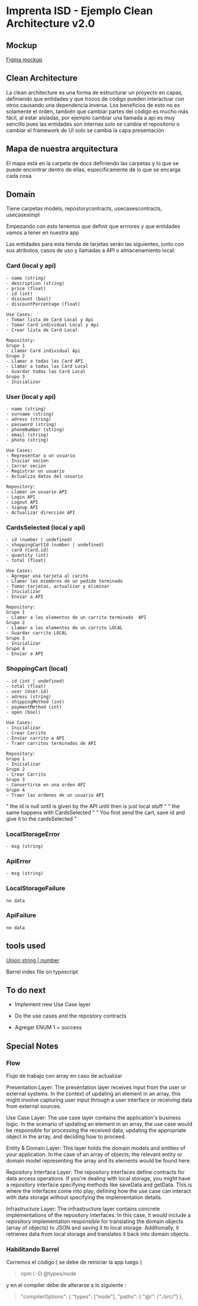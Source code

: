 # Imprenta ISD - Ejemplo Clean Architecture v2.0

## Mockup

[Figma mockup](https://www.figma.com/file/g14odnhsn5pYUrzD41eZYe/IMPRENTA-ISD?type=design&node-id=1523%3A2&mode=design&t=hSTwtRv2VanjviXA-1)

## Clean Architecture

La clean architecture es una forma de estructurar un proyecto en capas, 
definiendo que entidades y que trozos de código pueden interactuar con otros
causando una dependencia inversa.
Los beneficios de esto no es solamente el órden, también que cambiar partes 
del código es mucho más fácil, al estar aisladas, por ejemplo cambiar una 
llamada a api es muy sencillo pues las entidades son internas solo se cambia el
repositorio o cambiar el framework de UI solo se cambia la capa presentación

## Mapa de nuestra arquitectura

El mapa está en la carpeta de docs definiendo las carpetas
y lo que se puede encontrar dentro de ellas, especificamente
de lo que se encarga cada cosa


## Domain

Tiene carpetas models, repostorycontracts, usecasescontracts, usecasesimpl

Empezando con esto tenemos que definir que errrores y que entidades vamos a 
tener en nuestra app

Las entidades para esta tienda de tarjetas serán las siguientes, junto con sus atributos, casos de uso y llamadas a API o almacenamiento local: 

### Card (local y api)
    - name (string)
    - description (string)
    - price (float)
    - id (int)
    - discount (bool)
    - discountPorcentage (float)

    Use Cases:
    - Tomar lista de Card Local y Api
    - Tomar Card individual Local y Api
    - Crear lista de Card Local

    Repository:
    Grupo 1
    - Llamar Card individual Api
    Grupo 2
    - Llamar a todas las Card API
    - Llamar a todas las Card Local
    - Guardar todas las Card Local
    Grupo 3
    - Inicializar

### User (local y api)
    - name (string)
    - surname (string)
    - adress (string)
    - password (string)
    - phoneNumber (string)
    - email (string)
    - photo (string)

    Use Cases:
    - Representar a un usuario
    - Iniciar seción
    - Cerrar seción
    - Registrar un usuario
    - Actualiza datos del usuario

    Repository:
    - Llamar un usuario API
    - Login API
    - Logout API
    - Signup API
    - Actualizar dirección API

### CardsSelected (local y api)
    - id (number | undefined)
    - shoppingCartId (number | undefined)
    - card (Card.id)
    - quantity (int)
    - total (float)

    Use Cases:
    - Agregar una tarjeta al carito
    - Llamar los miembros de un pedido terminado
    - Tomar tarjetas, actualizar y eliminar
    - Inicializar
    - Enviar a API

    Repository:
    Grupo 1
    - Llamar a los elementos de un carrito terminado  API
    Grupo 2
    - Llamar a los elementos de un carrito LOCAL
    - Guardar carrito LOCAL
    Grupo 3
    - Inicializar
    Grupo 4
    - Enviar a API

### ShoppingCart (local)
    - id (int | undefined)
    - total (float)
    - user (User.id)
    - adress (string)
    - shippingMethod (int)
    - paymentMethod (int)
    - open (bool)

    Use Cases:
    - Inicializar
    - Crear Carrito
    - Enviar carrito a API
    - Traer carritos terminados de API

    Repository:
    Grupo 1
    - Inicializar
    Grupo 2
    - Crear Carrito
    Grupo 3
    - Convertirse en una orden API
    Grupo 4
    - Traer las ordenes de un usuario API

" the id is null until is given by the API until then is just local stuff "
" the same happens with CardsSelected "
" You first send the cart, save id and give it to the cardsSelected " 

### LocalStorageError
    - msg (string)

### ApiError
    - msg (string)

### LocalStorageFailure
    no data

### ApiFailure
    no data

## tools used

[Union string | number](https://www.typescriptlang.org/docs/handbook/unions-and-intersections.html)

Barrel index file on typescript

## To do next

- Implement new Use Case layer

- Do the use cases and the repostory contracts

- Agregar ENUM 1 = success

## Special Notes

### Flow

Flujo de trabajo con array en caso de actualizar

Presentation Layer:
The presentation layer receives input from the user or external systems. In the context of updating an element in an array, this might involve capturing user input through a user interface or receiving data from external sources.

Use Case Layer:
The use case layer contains the application's business logic. In the scenario of updating an element in an array, the use case would be responsible for processing the received data, updating the appropriate object in the array, and deciding how to proceed.

Entity & Domain Layer:
This layer holds the domain models and entities of your application. In the case of an array of objects, the relevant entity or domain model representing the array and its elements would be found here.

Repository Interface Layer:
The repository interfaces define contracts for data access operations. If you're dealing with local storage, you might have a repository interface specifying methods like saveData and getData. This is where the interfaces come into play, defining how the use case can interact with data storage without specifying the implementation details.

Infrastructure Layer:
The infrastructure layer contains concrete implementations of the repository interfaces. In this case, it would include a repository implementation responsible for translating the domain objects (array of objects) to JSON and saving it to local storage. Additionally, it retrieves data from local storage and translates it back into domain objects.

### Habilitando Barrel

Corremos el código ( se debe de reiniciar la app luego )

> npm i -D @types/node

y en el compiler debe de alterarse a lo siguiente :

>   "compilerOptions": {
>    "types": ["node"], 
>		"paths": {
>			"@/*": ["./src/*"] 
>		},